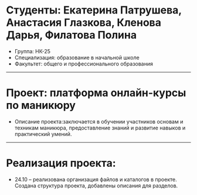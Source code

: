 # Студенты: Екатерина Патрушева, Анастасия Глазкова, Кленова Дарья, Филатова Полина
- Группа: НК-25
- Специализация: образование в начальной школе
- Факультет: общего и профессионального образования
---
# Проект: платформа онлайн-курсы по маникюру
- Описание проекта:заключается в обучении участников основам и техникам маникюра, предоставление знаний и развитие навыков и практический умений.
---
# Реализация проекта:
- 24.10 – реализована организация файлов и каталогов в проекте. Создана структура проекта, добавлены описания для разделов.
